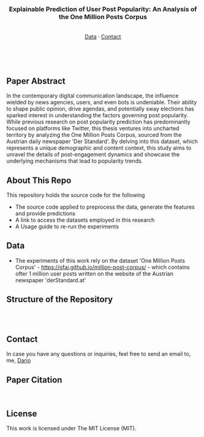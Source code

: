 <div align="center">

  <h3>Explainable Prediction of User Post Popularity: An Analysis of the One Million Posts Corpus</h3>
    
  <p>
    <br />
    <a href=">Paper</a>
    ·
    <a href="https://ofai.github.io/million-post-corpus/">Data</a>
    ·
    <a href="mailto:dariobogenreiter@rocketmail.com">Contact</a>
  </p>
    <br />
    <br />
    <br />
</div>


## Paper Abstract
In the contemporary digital communication landscape, the influence wielded by news agencies, users, and even bots is undeniable. Their ability to shape public opinion, drive agendas, and potentially sway elections has sparked interest in understanding the factors governing post popularity. While previous research on post popularity prediction has predominantly focused on platforms like Twitter, this thesis ventures into uncharted territory by analyzing the One Million Posts Corpus, sourced from the Austrian daily newspaper 'Der Standard'. By delving into this dataset, which represents a unique demographic and content context, this study aims to unravel the details of post-engagement dynamics and showcase the underlying mechanisms that lead to popularity trends.

## About This Repo
This repository holds the source code for the following 
* The source code applied to preprocess the data, generate the features and provide predictions
* A link to access the datasets employed in this research
* A Usage guide to re-run the experiments

## Data
* The experiments of this work rely on the dataset 'One Million Posts Corpus' - https://ofai.github.io/million-post-corpus/ - which contains ofter 1 million user posts written on the website of the Austrian newspaper 'derStandard.at'



## Structure of the Repository

<pre>


</pre>


## Contact
In case you have any questions or inquiries, feel free to send an email to, me, <a href="mailto:dariobogenreiter@rocketmail.com">Dario</a> 

## Paper Citation
<pre>

</pre>

## License
This work is licensed under The MIT License (MIT).
